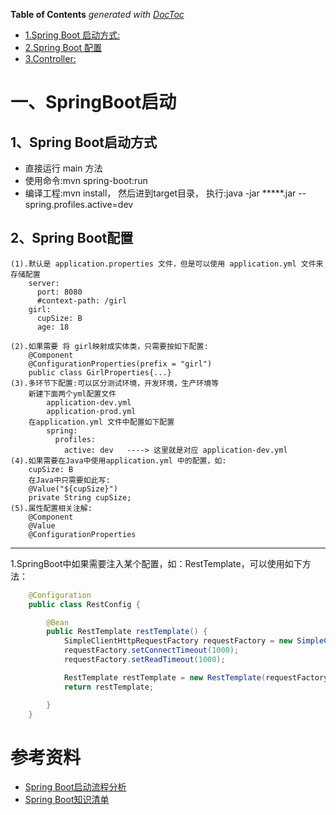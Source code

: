 <!-- START doctoc generated TOC please keep comment here to allow auto update -->
<!-- DON'T EDIT THIS SECTION， INSTEAD RE-RUN doctoc TO UPDATE -->
**Table of Contents**  *generated with [DocToc](https://github.com/thlorenz/doctoc)*

- [1.Spring Boot 启动方式:](#1spring-boot-%E5%90%AF%E5%8A%A8%E6%96%B9%E5%BC%8F)
- [2.Spring Boot 配置](#2spring-boot-%E9%85%8D%E7%BD%AE)
- [3.Controller:](#3controller)

<!-- END doctoc generated TOC please keep comment here to allow auto update -->


# 一、SpringBoot启动

## 1、Spring Boot启动方式

- 直接运行 main 方法
- 使用命令:mvn spring-boot:run
- 编译工程:mvn install， 然后进到target目录， 执行:java -jar  *****.jar --spring.profiles.active=dev

## 2、Spring Boot配置

	(1).默认是 application.properties 文件，但是可以使用 application.yml 文件来存储配置
		server:
		  port: 8080
		  #context-path: /girl
		girl:
		  cupSize: B
		  age: 18	

	(2).如果需要 将 girl映射成实体类，只需要按如下配置:
		@Component
		@ConfigurationProperties(prefix = "girl")
		public class GirlProperties{...}
	(3).多环节下配置:可以区分测试环境，开发环境，生产环境等
		新建下面两个yml配置文件
			application-dev.yml
			application-prod.yml
		在application.yml 文件中配置如下配置
			spring:
			  profiles:
			    active: dev   ----> 这里就是对应 application-dev.yml
	(4).如果需要在Java中使用application.yml 中的配置，如:
		cupSize: B
		在Java中只需要如此写:
		@Value("${cupSize}")
	  	private String cupSize;
	(5).属性配置相关注解:
		@Component
		@Value
		@ConfigurationProperties




* **********************************************
1.SpringBoot中如果需要注入某个配置，如：RestTemplate，可以使用如下方法：
```java
	@Configuration
	public class RestConfig {

		@Bean
		public RestTemplate restTemplate() {
			SimpleClientHttpRequestFactory requestFactory = new SimpleClientHttpRequestFactory();
			requestFactory.setConnectTimeout(1000);
			requestFactory.setReadTimeout(1000);

			RestTemplate restTemplate = new RestTemplate(requestFactory);
			return restTemplate;

		}
	}
```

# 参考资料
- [Spring Boot启动流程分析](http://www.cnblogs.com/xinzhao/p/5551828.html)
- [Spring Boot知识清单](https://www.jianshu.com/p/83693d3d0a65)








